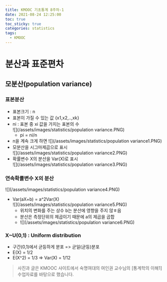 ```yaml
---
title: KMOOC 기초통계 8주차-1
date: 2021-08-24 12:25:00
toc: true
toc_sticky: true
categories: statistics
tags:
  - KMOOC
---
```


# 분산과 표준편차

## 모분산(population variance)

### 표본분산
- 표본크기 : n
- 표본이 가질 수 있는 값 {x1,x2,..,xk}
- ni : 표본 중 xi 값을 가지는 표본의 수   
![](/assets/images/statistics/population variance.PNG)  
  - pi = ni/n
- n을 계속 크게 하면
  ![](/assets/images/statistics/population variance1.PNG)  
- 모분산을 시그마제곱으로 표시  
  ![](/assets/images/statistics/population variance2.PNG)  
- 확률변수 X의 분산을 Var(X)로 표시  
  ![](/assets/images/statistics/population variance3.PNG)  

### 연속확률변수 X의 분산  
![](/assets/images/statistics/population variance4.PNG)  
- Var(aX+b) = a^2Var(X)  
![](/assets/images/statistics/population variance5.PNG)  
  - 위치의 변화를 주는 상수 b는 분산에 영향을 주지 않ㅎ음
  - 분산은 측정단위의 제곱이기 때문에 a의 제곱을 곱합
  - ![](/assets/images/statistics/population variance6.PNG)  

### X~U(0,1) : Uniform distribution
- 구간(0,1)에서 균등하게 분포 => 균일(균등)분포
- E(X) = 1/2
- E(X^2) = 1/3 => Var(X) = 1/12

> 사진과 글은 KMOOC 사이트에서 숙명여대의 여인권 교수님의 [통계학의 이해1] 수업자료를 바탕으로 했습니다.  
